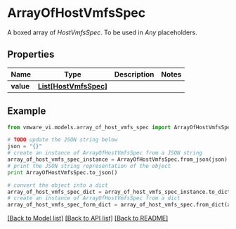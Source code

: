 # ArrayOfHostVmfsSpec

A boxed array of *HostVmfsSpec*. To be used in *Any* placeholders. 

## Properties
Name | Type | Description | Notes
------------ | ------------- | ------------- | -------------
**value** | [**List[HostVmfsSpec]**](HostVmfsSpec.md) |  | 

## Example

```python
from vmware_vi.models.array_of_host_vmfs_spec import ArrayOfHostVmfsSpec

# TODO update the JSON string below
json = "{}"
# create an instance of ArrayOfHostVmfsSpec from a JSON string
array_of_host_vmfs_spec_instance = ArrayOfHostVmfsSpec.from_json(json)
# print the JSON string representation of the object
print ArrayOfHostVmfsSpec.to_json()

# convert the object into a dict
array_of_host_vmfs_spec_dict = array_of_host_vmfs_spec_instance.to_dict()
# create an instance of ArrayOfHostVmfsSpec from a dict
array_of_host_vmfs_spec_form_dict = array_of_host_vmfs_spec.from_dict(array_of_host_vmfs_spec_dict)
```
[[Back to Model list]](../README.md#documentation-for-models) [[Back to API list]](../README.md#documentation-for-api-endpoints) [[Back to README]](../README.md)


